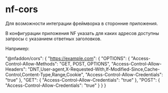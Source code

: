 # nf-cors

Для возможности интеграции фреймворка в сторонние приложения.

В конфигурации приложения NF указать для каких адресов доступны запросы 
с указанием ответных заголовков.

Например:

"@nfaddon/cors": {
    "https://example.com": {
        "OPTIONS": {
            "Access-Control-Allow-Methods": "GET, POST, OPTIONS",
            "Access-Control-Allow-Headers": "DNT,User-agent,X-Requested-With,If-Modified-Since,Cache-Control,Content-Type,Range,Cookie",
            "Access-Control-Allow-Credentials": "true"
        },
        "GET": {
            "Access-Control-Allow-Credentials": "true"
        },
        "POST": {
            "Access-Control-Allow-Credentials": "true"
        }
    }
}